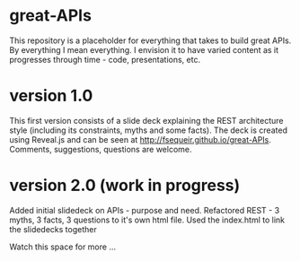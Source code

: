 great-APIs
==========

This repository is a placeholder for everything that takes to build great APIs. By everything I mean everything. I envision it to have varied content as it progresses through time - code, presentations, etc. 

version 1.0
==========
This first version consists of a slide deck explaining the REST architecture style (including its constraints, myths and some facts). The deck is created using Reveal.js and can be seen at http://fsequeir.github.io/great-APIs. Comments, suggestions, questions are welcome. 

version 2.0 (work in progress)
============================
Added initial slidedeck on APIs - purpose and need.
Refactored REST - 3 myths, 3 facts, 3 questions to it's own html file.
Used the index.html to link the slidedecks together

Watch this space for more ...



